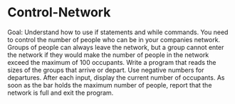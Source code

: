 # Control-Network
Goal: Understand how to use if statements and while commands. 
You need to control the number of people who can be in your companies network. Groups of people can always leave the network, but a group cannot enter the network if they would make the number of people in the network exceed the maximum of 100 occupants. Write a program that reads the sizes of the groups that arrive or depart. Use negative numbers for departures. After each input, display the current number of occupants. As soon as the bar holds the maximum number of people, report that the network is full and exit the program.
